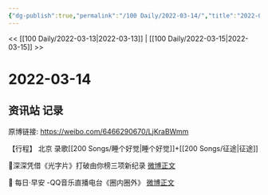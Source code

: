 ```yaml
---
{"dg-publish":true,"permalink":"/100 Daily/2022-03-14/","title":"2022-03-14","created":"2022-12-21T22:07:24.000+08:00","updated":"2023-04-11T14:46:34.000+08:00"}
---
```



<< [[100 Daily/2022-03-13\|2022-03-13]] | [[100 Daily/2022-03-15\|2022-03-15]] >>

# 2022-03-14

## 资讯站 记录

原博链接: https://weibo.com/6466290670/LjKraBWmm

【行程】
北京 录歌[[200 Songs/睡个好觉\|睡个好觉]]+[[200 Songs/征途\|征途]]

💫深深凭借《光字片》打破由你榜三项新纪录
[微博正文](https://weibo.com/detail/4747011464893210)

💫 每日·早安 -QQ音乐直播电台《圈内圈外》
[微博正文](https://weibo.com/detail/4746838751577975)
